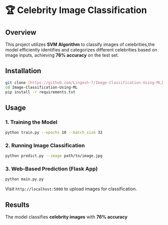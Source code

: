 # 🏆 Celebrity Image Classification
## Overview  
This project utilizes **SVM Algorithm** to classify images of celebrities,the model efficiently identifies and categorizes different celebrities based on image inputs, achieving **76% accuracy** on the test set.  


## Installation  
```bash
git clone [https://github.com/Lingesh-7/Image-Classification-Using-ML]
cd Image-Classification-Using-ML
pip install -r requirements.txt
```

## Usage  
### 1. Training the Model  
```bash
python train.py --epochs 10 --batch_size 32
```

### 2. Running Image Classification  
```bash
python predict.py --image path/to/image.jpg
```

### 3. Web-Based Prediction (Flask App)  
```bash
python main.py.py
```
Visit `http://localhost:5000` to upload images for classification.  

## Results  
The model classifies **celebrity images** with **76% accuracy**
